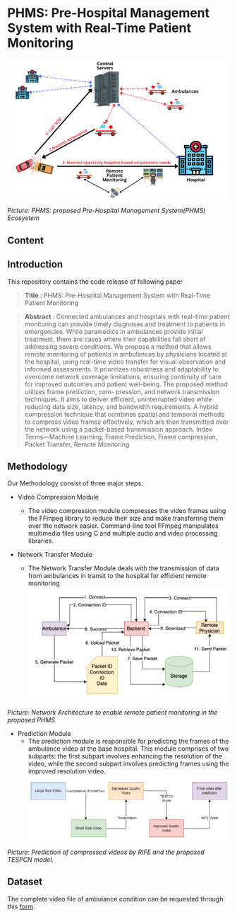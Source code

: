 # PHMS: Pre-Hospital Management System with Real-Time Patient Monitoring

![Alt text](./img/Pipeline.png)

*Picture: PHMS: proposed Pre-Hospital Management System(PHMS) Ecosystem*

## Content


## Introduction
This repository contains the code release of following paper

> **Title** :  PHMS: Pre-Hospital Management System with
Real-Time Patient Monitoring

> **Abstract** : Connected ambulances and hospitals with real-time
patient monitoring can provide timely diagnoses and treatment to
patients in emergencies. While paramedics in ambulances provide
initial treatment, there are cases where their capabilities fall
short of addressing severe conditions. We propose a method that
allows remote monitoring of patients in ambulances by physicians
located at the hospital, using real-time video transfer for visual
observation and informed assessments. It prioritizes robustness
and adaptability to overcome network coverage limitations,
ensuring continuity of care for improved outcomes and patient
well-being. The proposed method utilizes frame prediction, com-
pression, and network transmission techniques. It aims to deliver
efficient, uninterrupted video while reducing data size, latency,
and bandwidth requirements. A hybrid compression technique
that combines spatial and temporal methods to compress video
frames effectively, which are then transmitted over the network
using a packet-based transmission approach.
Index Terms—Machine Learning, Frame Prediction, Frame
compression, Packet Transfer, Remote Monitoring 

## Methodology
Our Methodology consist of three major steps:
* Video Compression Module
    - The video compression module compresses the video
frames using the FFmpeg library to reduce their size and make
transferring them over the network easier. Command-line tool
FFmpeg manipulates multimedia files using C and multiple
audio and video processing libraries.

* Network Transfer Module
    - The Network Transfer Module deals with the transmission
of data from ambulances in transit to the hospital for efficient
remote monitoring
![Alt text](./img/network.png)

*Picture: Network Architecture to enable remote patient monitoring in the proposed PHMS*

* Prediction Module
    - The prediction module is responsible for
predicting the frames of the ambulance video at the base
hospital. This module comprises of two subparts: the first
subpart involves enhancing the resolution of the video, while
the second subpart involves predicting frames using the
improved resolution video.
![Alt text](./img/prediction.png)

*Picture: Prediction of compressed videos by RIFE and the proposed TESPCN model.*

## Dataset

The complete video file of ambulance condition can be requested through this [form](https://forms.gle/vosE7cfRPwZR8VmS8).

